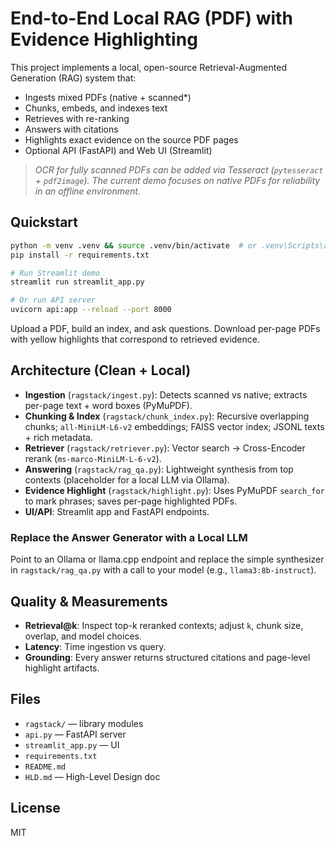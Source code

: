 # End-to-End Local RAG (PDF) with Evidence Highlighting

This project implements a local, open-source Retrieval-Augmented Generation (RAG) system that:
- Ingests mixed PDFs (native + scanned*)
- Chunks, embeds, and indexes text
- Retrieves with re-ranking
- Answers with citations
- Highlights exact evidence on the source PDF pages
- Optional API (FastAPI) and Web UI (Streamlit)

> *OCR for fully scanned PDFs can be added via Tesseract (`pytesseract` + `pdf2image`). The current demo focuses on native PDFs for reliability in an offline environment.*

## Quickstart

```bash
python -m venv .venv && source .venv/bin/activate  # or .venv\Scripts\activate on Windows
pip install -r requirements.txt

# Run Streamlit demo
streamlit run streamlit_app.py

# Or run API server
uvicorn api:app --reload --port 8000
```

Upload a PDF, build an index, and ask questions. Download per-page PDFs with yellow highlights that correspond to retrieved evidence.

## Architecture (Clean + Local)

- **Ingestion** (`ragstack/ingest.py`): Detects scanned vs native; extracts per-page text + word boxes (PyMuPDF).
- **Chunking & Index** (`ragstack/chunk_index.py`): Recursive overlapping chunks; `all-MiniLM-L6-v2` embeddings; FAISS vector index; JSONL texts + rich metadata.
- **Retriever** (`ragstack/retriever.py`): Vector search -> Cross-Encoder rerank (`ms-marco-MiniLM-L-6-v2`).
- **Answering** (`ragstack/rag_qa.py`): Lightweight synthesis from top contexts (placeholder for a local LLM via Ollama).
- **Evidence Highlight** (`ragstack/highlight.py`): Uses PyMuPDF `search_for` to mark phrases; saves per-page highlighted PDFs.
- **UI/API**: Streamlit app and FastAPI endpoints.

### Replace the Answer Generator with a Local LLM
Point to an Ollama or llama.cpp endpoint and replace the simple synthesizer in `ragstack/rag_qa.py` with a call to your model (e.g., `llama3:8b-instruct`).

## Quality & Measurements

- **Retrieval@k**: Inspect top-k reranked contexts; adjust `k`, chunk size, overlap, and model choices.
- **Latency**: Time ingestion vs query.
- **Grounding**: Every answer returns structured citations and page-level highlight artifacts.

## Files
- `ragstack/` — library modules
- `api.py` — FastAPI server
- `streamlit_app.py` — UI
- `requirements.txt`
- `README.md`
- `HLD.md` — High-Level Design doc

## License
MIT
